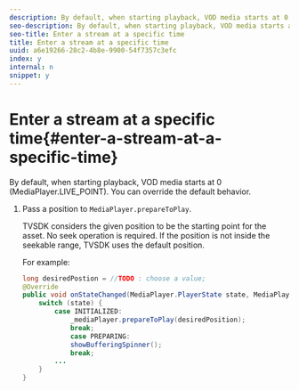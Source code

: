 ```yaml
---
description: By default, when starting playback, VOD media starts at 0 (MediaPlayer.LIVE_POINT). You can override the default behavior.
seo-description: By default, when starting playback, VOD media starts at 0 (MediaPlayer.LIVE_POINT). You can override the default behavior.
seo-title: Enter a stream at a specific time
title: Enter a stream at a specific time
uuid: a6e19266-28c2-4b8e-9900-54f7357c3efc
index: y
internal: n
snippet: y
---
```


# Enter a stream at a specific time{#enter-a-stream-at-a-specific-time}

By default, when starting playback, VOD media starts at 0 (MediaPlayer.LIVE_POINT). You can override the default behavior.

1. Pass a position to `MediaPlayer.prepareToPlay`.

   TVSDK considers the given position to be the starting point for the asset. No seek operation is required. If the position is not inside the seekable range, TVSDK uses the default position.

   For example: 

   ```java
   long desiredPostion = //TODO : choose a value; 
   @Override 
   public void onStateChanged(MediaPlayer.PlayerState state, MediaPlayerNotification notification) { 
       switch (state) { 
           case INITIALIZED: 
               _mediaPlayer.prepareToPlay(desiredPosition); 
               break; 
               case PREPARING: 
               showBufferingSpinner(); 
               break; 
           ... 
       } 
   } 
   
   ```

